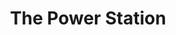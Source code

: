 ---
title: "The Power Station"
summary: "The Power Station was formed in 1984 and consisted of and of with of and singer . When Robert Palmer quit the group in mid-1985, was recruited as the lead singer. The band folded in late 1985 as the members turned to other projects. The band reunited in 1995 with its original members. The group worked together on writing and arranging a new album, however, personal issues forced bassist John Taylor to withdraw from the project and leave the band before any recording took place. Producer stepped in to become the Power Station's bassist and new fourth member, playing all bass parts on the album \"Living in Fear\" . Bernard Edwards died of pneumonia in April, 1996 and the group disbanded permanently in 1997."
image: "the-power-station.jpg"
apple_music_artist_url: "https://music.apple.com/gb/artist/the-power-station/17245286"
---